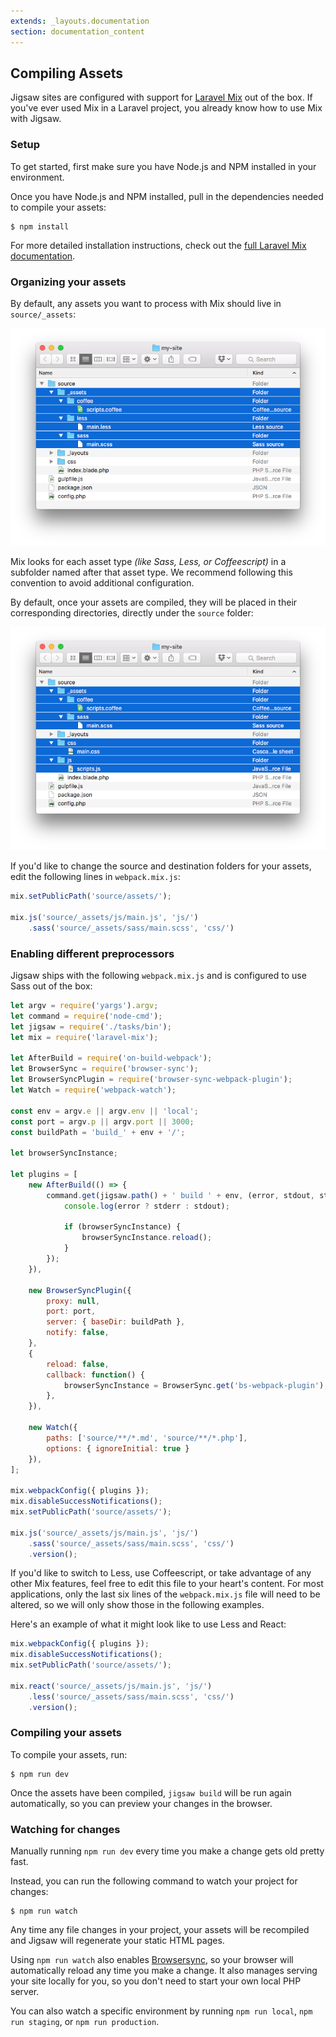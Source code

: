 ```yaml
---
extends: _layouts.documentation
section: documentation_content
---
```


## Compiling Assets

Jigsaw sites are configured with support for [Laravel Mix](https://github.com/JeffreyWay/laravel-mix) out of the box. If you've ever used Mix in a Laravel project, you already know how to use Mix with Jigsaw.

### Setup

To get started, first make sure you have Node.js and NPM installed in your environment.

Once you have Node.js and NPM installed, pull in the dependencies needed to compile your assets:

```
$ npm install
```

For more detailed installation instructions, check out the [full Laravel Mix documentation](https://github.com/JeffreyWay/laravel-mix).

### Organizing your assets

By default, any assets you want to process with Mix should live in `source/_assets`:

![Asset directory structure](../../img/asset-directory-structure.png)

Mix looks for each asset type _(like Sass, Less, or Coffeescript)_ in a subfolder named after that asset type. We recommend following this convention to avoid additional configuration.

By default, once your assets are compiled, they will be placed in their corresponding directories, directly under the `source` folder:

![Compiled assets directory structure](../../img/compiled-assets-directory-structure.png)

If you'd like to change the source and destination folders for your assets, edit the following lines in `webpack.mix.js`:

```js
mix.setPublicPath('source/assets/');

mix.js('source/_assets/js/main.js', 'js/')
    .sass('source/_assets/sass/main.scss', 'css/')
```

### Enabling different preprocessors

Jigsaw ships with the following `webpack.mix.js` and is configured to use Sass out of the box:

```js
let argv = require('yargs').argv;
let command = require('node-cmd');
let jigsaw = require('./tasks/bin');
let mix = require('laravel-mix');

let AfterBuild = require('on-build-webpack');
let BrowserSync = require('browser-sync');
let BrowserSyncPlugin = require('browser-sync-webpack-plugin');
let Watch = require('webpack-watch');

const env = argv.e || argv.env || 'local';
const port = argv.p || argv.port || 3000;
const buildPath = 'build_' + env + '/';

let browserSyncInstance;

let plugins = [
    new AfterBuild(() => {
        command.get(jigsaw.path() + ' build ' + env, (error, stdout, stderr) => {
            console.log(error ? stderr : stdout);

            if (browserSyncInstance) {
                browserSyncInstance.reload();
            }
        });
    }),

    new BrowserSyncPlugin({
        proxy: null,
        port: port,
        server: { baseDir: buildPath },
        notify: false,
    },
    {
        reload: false,
        callback: function() {
            browserSyncInstance = BrowserSync.get('bs-webpack-plugin');
        },
    }),

    new Watch({
        paths: ['source/**/*.md', 'source/**/*.php'],
        options: { ignoreInitial: true }
    }),
];

mix.webpackConfig({ plugins });
mix.disableSuccessNotifications();
mix.setPublicPath('source/assets/');

mix.js('source/_assets/js/main.js', 'js/')
    .sass('source/_assets/sass/main.scss', 'css/')
    .version();
```

If you'd like to switch to Less, use Coffeescript, or take advantage of any other Mix features, feel free to edit this file to your heart's content. For most applications, only the last six lines of the `webpack.mix.js` file will need to be altered, so we will only show those in the following examples.

Here's an example of what it might look like to use Less and React:

```js
mix.webpackConfig({ plugins });
mix.disableSuccessNotifications();
mix.setPublicPath('source/assets/');

mix.react('source/_assets/js/main.js', 'js/')
    .less('source/_assets/sass/main.scss', 'css/')
    .version();
```

### Compiling your assets

To compile your assets, run:

```
$ npm run dev
```

Once the assets have been compiled, `jigsaw build` will be run again automatically, so you can preview your changes in the browser.

### Watching for changes

Manually running `npm run dev` every time you make a change gets old pretty fast.

Instead, you can run the following command to watch your project for changes:

```
$ npm run watch
```

Any time any file changes in your project, your assets will be recompiled and Jigsaw will regenerate your static HTML pages.

Using `npm run watch` also enables [Browsersync](https://www.browsersync.io/), so your browser will automatically reload any time you make a change. It also manages serving your site locally for you, so you don't need to start your own local PHP server.

You can also watch a specific environment by running `npm run local`, `npm run staging`, or `npm run production`.